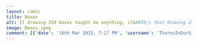 ```yaml
---
layout: comic
title: Boxes
alt: If drawing 250 boxes taught me anything, it&#039;s that drawing 250 boxes didn&#039;t teach me how to draw a box.
image: Boxes.jpeg
comment: [{'date': '16th Mar 2015, 7:17 PM', 'username': 'ThornsInOurSide', 'comment': 'Thinking outside the box is frequently just thinking inside a bigger box.'}]
---
```

